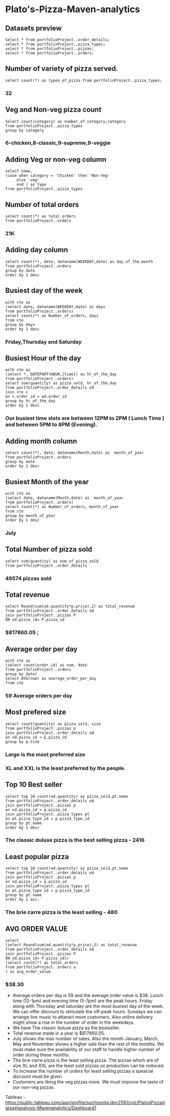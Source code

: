 # Plato's-Pizza-Maven-analytics

## Datasets preview
```
Select * from portfolioProject..order_details;
select * from portfolioProject..pizza_types;
select * from portfolioProject..pizzas;
select * from portfolioProject..orders;
```

## Number of variety of pizza served.
```
select count(*) as types_of_pizza from portfolioProject..pizza_types;
```
### 32

## Veg and Non-veg pizza count
```
Select count(category) as number_of_category,category
from portfolioProject..pizza_types
group by category
```
### 6-chicken,8-classic,9-supreme,9-veggie

## Adding Veg or non-veg column
```
select name,
(case when category = 'Chicken' then 'Non-Veg'
     else 'veg'
	 end ) as type
from portfolioProject..pizza_types 
```
## Number of total orders
```
select count(*) as total_orders
from portfolioProject..orders
```
### 21K

## Adding day column
```
select count(*), date, datename(WEEKDAY,date) as day_of_the_month
from portfolioProject..orders 
group by date
order by 1 desc
```
## Busiest day of the week
```
with cte as
(select date, datename(WEEKDAY,date) as days
from portfolioProject..orders)
select count(*) as Number_of_orders, days
from cte
group by days
order by 1 desc
```
### Friday,Thursday and Saturday

## Busiest Hour of the day
```
with cte as
(select *, DATEPART(HOUR,[time]) as hr_of_the_day
from portfolioProject..orders)
select sum(quantity) as pizza_sold, hr_of_the_day
from portfolioProject..order_details od
join cte c
on c.order_id = od.order_id
group by hr_of_the_day
order by 1 desc
```
### Our busiest time slots are between 12PM to 2PM ( Lunch Time ) and between 5PM to 8PM (Evening).


## Adding month column
```
select count(*), date, datename(Month,date) as  month_of_year
from portfolioProject..orders 
group by date
order by 1 desc
```
## Busiest Month of the year
```
with cte as
(select date, datename(Month,date) as  month_of_year
from portfolioProject..orders)
select count(*) as Number_of_orders, month_of_year
from cte
group by month_of_year
order by 1 desc
```
### July


## Total Number of pizza sold 
```
select sum(quantity) as num_of_pizza_sold
from portfolioProject..order_details
```
### 49574 pizzas sold

## Total revenue
```
select Round(sum(od.quantity*p.price),2) as total_revenue
from portfolioProject..order_details od
join portfolioProject..pizzas P
ON od.pizza_id= P.pizza_id
```
### $817860.05 ;

## Average order per day
```
with cte as
(select count(order_id) as num, date
from portfolioProject..orders
group by date)
select AVG(num) as average_order_per_day
from cte
```
### 59 Average orders per day

## Most prefered size
```
select count(quantity) as pizza_sold, size
from portfolioProject..pizzas p 
join portfolioProject..order_details od
on od.pizza_id = p.pizza_id
group by p.size
```
### Large is the most preferred size
### XL and XXL is the least preferred by the people.

## Top 10 Best seller
```
select top 10 count(od.quantity) as pizza_sold,pt.name
from portfolioProject..order_details od
join portfolioProject..pizzas p
on od.pizza_id = p.pizza_id
join portfolioProject..pizza_types pt
on pt.pizza_type_id = p.pizza_type_id
group by pt.name
order by 1 desc
```
### The classic duluxe pizza is the best selling pizza - 2416

## Least popular pizza 
```
select top 10 count(od.quantity) as pizza_sold,pt.name
from portfolioProject..order_details od
join portfolioProject..pizzas p
on od.pizza_id = p.pizza_id
join portfolioProject..pizza_types pt
on pt.pizza_type_id = p.pizza_type_id
group by pt.name
order by 1 asc;
```
### The brie carre pizza is the least selling - 480

## AVG ORDER VALUE
```
select
(select Round(sum(od.quantity*p.price),2) as total_revenue
from portfolioProject..order_details od
join portfolioProject..pizzas P
ON od.pizza_id= P.pizza_id)/
(select count(*) as total_orders
from portfolioProject..orders o
) as avg_order_value
```
### $38.30


- Average orders per day is 59 and the average order value is $38. Lunch time (12-1pm) and evening time (5-7pm) are the peak hours. Friday along with Thursday and saturday are the most busiest day of the week. We can offer discount to stimulate the off-peak hours. Sundays we can arrange live music to attaract more customers. Also online delivery might show a rise in the number of order in the weekdays. 
- We have The classic duluxe pizza as the bestseller.
- Total revenue made in a year is $817860.05. 
- July shows the max number of sales. Also the month January, March, May and November shows a higher sale than the rest of the months. We must make sure the availability of our staff to handle higher number of order during these months. 
- The brie carre pizza is the least selling pizza. The pizzas which are of size XL and XXL are the least sold pizzas so production can be reduced.
- To increase the number of orders for least selling pizzas a speacial discount must be given. 
- Customers are liking the veg pizzas more. We must improve the taste of our non-veg pizzas.

Tableau - https://public.tableau.com/app/profile/suchismita.dey2593/viz/PlatosPizzadatasetanalysis-Mavenanalytics/Dashboard1

